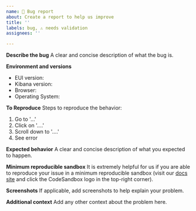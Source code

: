 ```yaml
---
name: 🐛 Bug report
about: Create a report to help us improve
title: ''
labels: bug, ⚠️ needs validation
assignees: ''

---
```


**Describe the bug**
A clear and concise description of what the bug is.

**Environment and versions**
- EUI version: 
- Kibana version:
- Browser:
- Operating System:

**To Reproduce**
Steps to reproduce the behavior:
1. Go to '...'
2. Click on '....'
3. Scroll down to '....'
4. See error

**Expected behavior**
A clear and concise description of what you expected to happen.

**Minimum reproducible sandbox**
It is extremely helpful for us if you are able to reproduce your issue in a minimum reproducible sandbox (visit our [docs site](https://elastic.github.io/eui/) and click the CodeSandbox logo in the top-right corner).

**Screenshots**
If applicable, add screenshots to help explain your problem.

**Additional context**
Add any other context about the problem here.
